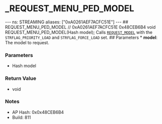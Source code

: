 # _REQUEST_MENU_PED_MODEL

--- ns: STREAMING aliases: ["0xA0261AEF7ACFC51E"] --- ## REQUEST_MENU_PED_MODEL  // 0xA0261AEF7ACFC51E 0x48CEB6B4 void REQUEST_MENU_PED_MODEL(Hash model);  Calls [`REQUEST_MODEL`](#_0x963D27A58DF860AC) with the `STRFLAG_PRIORITY_LOAD` and `STRFLAG_FORCE_LOAD` set.  ## Parameters * **model**: The model to request.

### Parameters
* Hash model

### Return Value
* void

### Notes
* AP Hash: 0x0x48CEB6B4
* Build: 811

